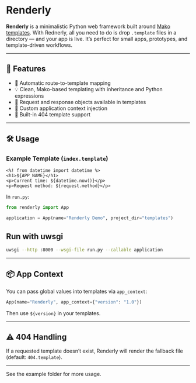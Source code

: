 # Renderly

**Renderly** is a minimalistic Python web framework built around [Mako templates](https://www.makotemplates.org/). With Rednerly, all you need to do is drop `.template` files in a directory — and your app is live. It’s perfect for small apps, prototypes, and template-driven workflows.

---

## 🚀 Features

- 🧾 Automatic route-to-template mapping  
- 💡 Clean, Mako-based templating with inheritance and Python expressions  
- 🔁 Request and response objects available in templates  
- 🔧 Custom application context injection  
- 📄 Built-in 404 template support  

---

## 🛠️ Usage


### Example Template (`index.template`)

```mako
<%! from datetime import datetime %>
<h1>${APP_NAME}</h1>
<p>Current time: ${datetime.now()}</p>
<p>Request method: ${request.method}</p>
```

In `run.py`:

```python
from renderly import App

application = App(name="Renderly Demo", project_dir="templates")
```
## Run with uwsgi

```bash
uwsgi --http :8000 --wsgi-file run.py --callable application
```


---

## 📦 App Context

You can pass global values into templates via `app_context`:

```python
App(name="Renderly", app_context={"version": "1.0"})
```

Then use `${version}` in your templates.

---

## ⚠️ 404 Handling

If a requested template doesn’t exist, Renderly will render the fallback file (default: `404.template`).

---
See the example folder for more usage.

